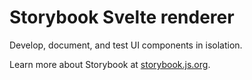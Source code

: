 # Storybook Svelte renderer

Develop, document, and test UI components in isolation.

Learn more about Storybook at [storybook.js.org](https://storybook.js.org/?ref=readme).
